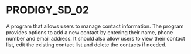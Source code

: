 # PRODIGY_SD_02
A program that allows users to manage contact information. The program provides options to add a new contact by entering their name, phone number and email address. It should also allow users to view their contact list, edit the existing contact list and delete the contacts if needed. 
